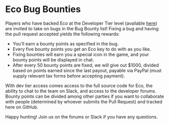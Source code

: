 # Eco Bug Bounties
Players who have backed Eco at the Developer Tier level (available <a href="https://ecoauth.strangeloopgames.com/home">here</a>) are invited to take on bugs in the Bug Bounty list! Fixing a bug and having the pull request accepted yields the following rewards:

- You'll earn a bounty points as specified in the bug. 
- Every five bounty points you get an Eco key to do with as you like.
- Fixing bounties will earn you a special icon in the game, and your bounty points will be displayed in chat.
- After every 50 bounty points are fixed, we will give out $1000, divided based on points earned since the last payout, payable via PayPal (must supply relevant tax forms before accepting payment).

With dev tier access comes access to the full source code for Eco, the ability to chat to the team on Slack, and access to the developer forums.  Bounty points can be divided among other parties if you want to collaborate with people (determined by whoever submits the Pull Request) and tracked here on GitHub. 

Happy hunting! Join us on the forums or Slack if you have any questions.


